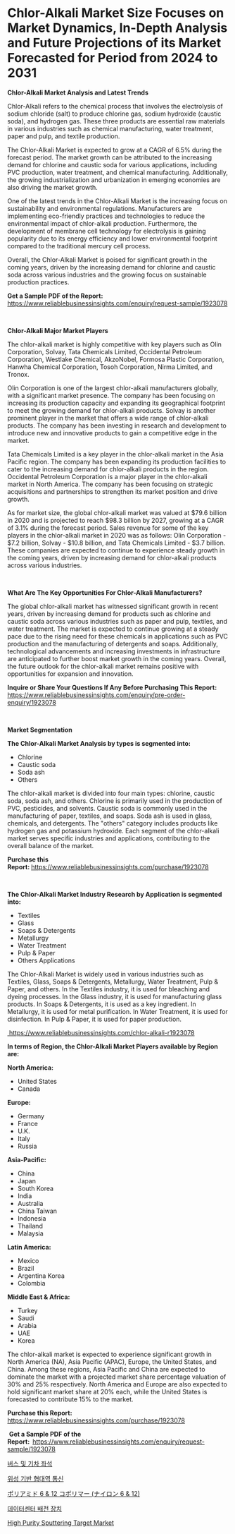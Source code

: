 <p><h1>Chlor-Alkali Market Size Focuses on Market Dynamics, In-Depth Analysis and Future Projections of its Market Forecasted for Period from 2024 to 2031</h1></p><p><strong>Chlor-Alkali Market Analysis and Latest Trends</strong></p>
<p><p>Chlor-Alkali refers to the chemical process that involves the electrolysis of sodium chloride (salt) to produce chlorine gas, sodium hydroxide (caustic soda), and hydrogen gas. These three products are essential raw materials in various industries such as chemical manufacturing, water treatment, paper and pulp, and textile production.</p><p>The Chlor-Alkali Market is expected to grow at a CAGR of 6.5% during the forecast period. The market growth can be attributed to the increasing demand for chlorine and caustic soda for various applications, including PVC production, water treatment, and chemical manufacturing. Additionally, the growing industrialization and urbanization in emerging economies are also driving the market growth.</p><p>One of the latest trends in the Chlor-Alkali Market is the increasing focus on sustainability and environmental regulations. Manufacturers are implementing eco-friendly practices and technologies to reduce the environmental impact of chlor-alkali production. Furthermore, the development of membrane cell technology for electrolysis is gaining popularity due to its energy efficiency and lower environmental footprint compared to the traditional mercury cell process.</p><p>Overall, the Chlor-Alkali Market is poised for significant growth in the coming years, driven by the increasing demand for chlorine and caustic soda across various industries and the growing focus on sustainable production practices.</p></p>
<p><strong>Get a Sample PDF of the Report:&nbsp;</strong> <a href="https://www.reliablebusinessinsights.com/enquiry/request-sample/1923078">https://www.reliablebusinessinsights.com/enquiry/request-sample/1923078</a></p>
<p>&nbsp;</p>
<p><strong>Chlor-Alkali Major Market Players</strong></p>
<p><p>The chlor-alkali market is highly competitive with key players such as Olin Corporation, Solvay, Tata Chemicals Limited, Occidental Petroleum Corporation, Westlake Chemical, AkzoNobel, Formosa Plastic Corporation, Hanwha Chemical Corporation, Tosoh Corporation, Nirma Limited, and Tronox. </p><p>Olin Corporation is one of the largest chlor-alkali manufacturers globally, with a significant market presence. The company has been focusing on increasing its production capacity and expanding its geographical footprint to meet the growing demand for chlor-alkali products. Solvay is another prominent player in the market that offers a wide range of chlor-alkali products. The company has been investing in research and development to introduce new and innovative products to gain a competitive edge in the market. </p><p>Tata Chemicals Limited is a key player in the chlor-alkali market in the Asia Pacific region. The company has been expanding its production facilities to cater to the increasing demand for chlor-alkali products in the region. Occidental Petroleum Corporation is a major player in the chlor-alkali market in North America. The company has been focusing on strategic acquisitions and partnerships to strengthen its market position and drive growth.</p><p>As for market size, the global chlor-alkali market was valued at $79.6 billion in 2020 and is projected to reach $98.3 billion by 2027, growing at a CAGR of 3.1% during the forecast period. Sales revenue for some of the key players in the chlor-alkali market in 2020 was as follows: Olin Corporation - $7.2 billion, Solvay - $10.8 billion, and Tata Chemicals Limited - $3.7 billion. These companies are expected to continue to experience steady growth in the coming years, driven by increasing demand for chlor-alkali products across various industries.</p></p>
<p>&nbsp;</p>
<p><strong>What Are The Key Opportunities For Chlor-Alkali Manufacturers?</strong></p>
<p><p>The global chlor-alkali market has witnessed significant growth in recent years, driven by increasing demand for products such as chlorine and caustic soda across various industries such as paper and pulp, textiles, and water treatment. The market is expected to continue growing at a steady pace due to the rising need for these chemicals in applications such as PVC production and the manufacturing of detergents and soaps. Additionally, technological advancements and increasing investments in infrastructure are anticipated to further boost market growth in the coming years. Overall, the future outlook for the chlor-alkali market remains positive with opportunities for expansion and innovation.</p></p>
<p><strong>Inquire or Share Your Questions If Any Before Purchasing This Report:</strong> <a href="https://www.reliablebusinessinsights.com/enquiry/pre-order-enquiry/1923078">https://www.reliablebusinessinsights.com/enquiry/pre-order-enquiry/1923078</a></p>
<p>&nbsp;</p>
<p><strong>Market Segmentation</strong></p>
<p><strong>The Chlor-Alkali Market Analysis by types is segmented into:</strong></p>
<p><ul><li>Chlorine</li><li>Caustic soda</li><li>Soda ash</li><li>Others</li></ul></p>
<p><p>The chlor-alkali market is divided into four main types: chlorine, caustic soda, soda ash, and others. Chlorine is primarily used in the production of PVC, pesticides, and solvents. Caustic soda is commonly used in the manufacturing of paper, textiles, and soaps. Soda ash is used in glass, chemicals, and detergents. The "others" category includes products like hydrogen gas and potassium hydroxide. Each segment of the chlor-alkali market serves specific industries and applications, contributing to the overall balance of the market.</p></p>
<p><strong>Purchase this Report:&nbsp;</strong><a href="https://www.reliablebusinessinsights.com/purchase/1923078">https://www.reliablebusinessinsights.com/purchase/1923078</a></p>
<p>&nbsp;</p>
<p><strong>The Chlor-Alkali Market Industry Research by Application is segmented into:</strong></p>
<p><ul><li>Textiles</li><li>Glass</li><li>Soaps & Detergents</li><li>Metallurgy</li><li>Water Treatment</li><li>Pulp & Paper</li><li>Others Applications</li></ul></p>
<p><p>The Chlor-Alkali Market is widely used in various industries such as Textiles, Glass, Soaps & Detergents, Metallurgy, Water Treatment, Pulp & Paper, and others. In the Textiles industry, it is used for bleaching and dyeing processes. In the Glass industry, it is used for manufacturing glass products. In Soaps & Detergents, it is used as a key ingredient. In Metallurgy, it is used for metal purification. In Water Treatment, it is used for disinfection. In Pulp & Paper, it is used for paper production.</p></p>
<p><a href="https://www.reliablebusinessinsights.com/chlor-alkali-r1923078">&nbsp;https://www.reliablebusinessinsights.com/chlor-alkali-r1923078</a></p>
<p><strong>In terms of Region, the Chlor-Alkali Market Players available by Region are:</strong></p>
<p>
    <p> <strong> North America: </strong>
        <ul>
            <li>United States</li>
            <li>Canada</li>
        </ul>
        </p> 
    <p> <strong> Europe: </strong>
        <ul>
            <li>Germany</li>
            <li>France</li>
            <li>U.K.</li>
            <li>Italy</li>
            <li>Russia</li>
        </ul>
        </p> 
    <p> <strong> Asia-Pacific: </strong>
        <ul>
            <li>China</li>
            <li>Japan</li>
            <li>South Korea</li>
            <li>India</li>
            <li>Australia</li>
            <li>China Taiwan</li>
            <li>Indonesia</li>
            <li>Thailand</li>
            <li>Malaysia</li>
        </ul>
        </p> 
    <p> <strong> Latin America: </strong>
        <ul>
            <li>Mexico</li>
            <li>Brazil</li>
            <li>Argentina Korea</li>
            <li>Colombia</li>
        </ul>
        </p> 
    <p> <strong> Middle East & Africa: </strong>
        <ul>
            <li>Turkey</li>
            <li>Saudi</li>
            <li>Arabia</li>
            <li>UAE</li>
            <li>Korea</li>
        </ul>
    </p>
    </p>
<p><p>The chlor-alkali market is expected to experience significant growth in North America (NA), Asia Pacific (APAC), Europe, the United States, and China. Among these regions, Asia Pacific and China are expected to dominate the market with a projected market share percentage valuation of 30% and 25% respectively. North America and Europe are also expected to hold significant market share at 20% each, while the United States is forecasted to contribute 15% to the market.</p></p>
<p><strong>Purchase this Report: </strong><a href="https://www.reliablebusinessinsights.com/purchase/1923078">https://www.reliablebusinessinsights.com/purchase/1923078</a></p>
<p>&nbsp;<strong>Get a Sample PDF of the Report:&nbsp;&nbsp;</strong><a href="https://www.reliablebusinessinsights.com/enquiry/request-sample/1923078">https://www.reliablebusinessinsights.com/enquiry/request-sample/1923078</a></p>
<p><strong></strong></p>
<p><p><a href="https://medium.com/@mogontaenal_1539/2024%EB%85%84%EB%B6%80%ED%84%B0-2031%EB%85%84%EA%B9%8C%EC%A7%80%EC%9D%98-%EB%B2%84%EC%8A%A4-%EB%B0%8F-%EA%B8%B0%EC%B0%A8-%EC%A2%8C%EC%84%9D-%EC%8B%9C%EC%9E%A5-%EC%A0%90%EC%9C%A0%EC%9C%A8%EA%B3%BC-%EA%B2%BD%EC%9F%81-%ED%92%8D%EA%B2%BD%EC%97%90-%EB%8C%80%ED%95%9C-%ED%86%B5%EC%B0%B0%EB%A0%A5-6e2ce768a90f">버스 및 기차 좌석</a></p><p><a href="https://github.com/DavidRobb19/Market-Research-Report-List-1/blob/main/1595674125010.md">위성 기반 협대역 통신</a></p><p><a href="https://github.com/efcvopdgkdx128/Market-Research-Report-List-2/blob/main/3782008115856.md">ポリアミド 6 & 12 コポリマー (ナイロン 6 & 12)</a></p><p><a href="https://github.com/shade463/Market-Research-Report-List-1/blob/main/4989354125009.md">데이터센터 배전 장치</a></p><p><a href="https://github.com/ockatxef85/Market-Research-Report-List-1/blob/main/high-purity-sputtering-target-market.md">High Purity Sputtering Target Market</a></p></p>